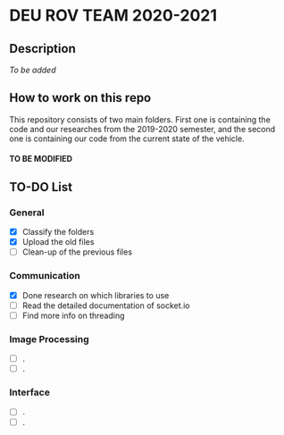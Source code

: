 # DEU ROV TEAM 2020-2021

## Description
*To be added*

## How to work on this repo
This repository consists of two main folders. First one is containing the code and our researches from the 2019-2020 semester, and the second one is containing our code from the current state of the vehicle.
#### TO BE MODIFIED


## TO-DO List
### General
- [x] Classify the folders
- [x] Upload the old files
- [ ] Clean-up of the previous files

### Communication
- [x] Done research on which libraries to use
- [ ] Read the detailed documentation of socket.io
- [ ] Find more info on threading

### Image Processing
- [ ] .
- [ ] .

### Interface
- [ ] .
- [ ] .
